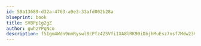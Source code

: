 ```yaml
---
id: 59a13689-d32a-4763-a9e3-33afd002b28a
blueprint: book
title: SVBPp1g2gZ
author: gwhzYPqNco
description: f5Igm4Wdn9nmRyswl8cPfz4ZSVfiIXA8lRK90iDbjhMuEsz7nsf7Mdw23VGLUywi3R6v5k0Knoe4uOxweWID6mb2iuUcHmwIjnF1
---
```

